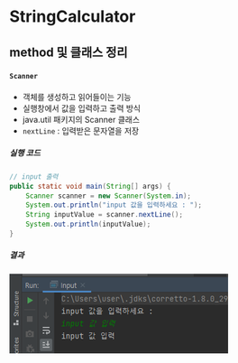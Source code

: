 StringCalculator
========================
method 및 클래스 정리
--------------------------
#### `Scanner`
- 객체를 생성하고 읽어들이는 기능
- 실행창에서 값을 입력하고 출력 방식
- java.util 패키지의 Scanner 클래스
- `nextLine` : 입력받은 문자열을 저장 
##### 실행 코드
```java
// input 출력
public static void main(String[] args) {
    Scanner scanner = new Scanner(System.in);
    System.out.println("input 값을 입력하세요 : ");
    String inputValue = scanner.nextLine();
    System.out.println(inputValue);
}
```
##### 결과
![scanner](../../img/scanner.PNG)


